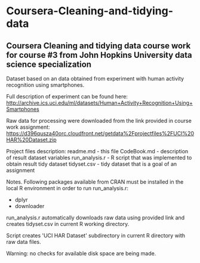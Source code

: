 # Coursera-Cleaning-and-tidying-data
## Coursera Cleaning and tidying data course work for course #3 from John Hopkins University data science specialization

Dataset based on an data obtained from experiment with human activity recognition using smartphones.

Full description of experiment can be found here:
http://archive.ics.uci.edu/ml/datasets/Human+Activity+Recognition+Using+Smartphones

Raw data for processing were downloaded from the link provided in course work assignment:
https://d396qusza40orc.cloudfront.net/getdata%2Fprojectfiles%2FUCI%20HAR%20Dataset.zip

Project files description:
readme.md 	- this file
CodeBook.md 	- description of result dataset variables
run_analysis.r 	- R script that was implemented to obtain result tidy dataset
tidyset.csv	- tidy dataset that is a goal of an assignment


Notes. 
Following packages available from CRAN must be installed in the local R environment in order to run run_analysis.r:
- dplyr
- downloader

run_analysis.r automatically downloads raw data using provided link and creates tidyset.csv in current R working
directory.


Script creates 'UCI HAR Dataset' subdirectory in current R directory with raw data files.

Warning: no checks for available disk space are being made.